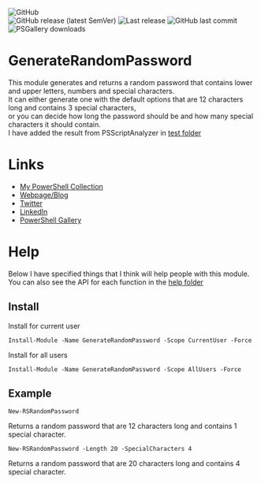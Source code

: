 ![GitHub](https://img.shields.io/github/license/rstolpe/GenerateRandomPassword?style=plastic)  
![GitHub release (latest SemVer)](https://img.shields.io/github/v/release/rstolpe/GenerateRandomPassword?sort=semver&style=plastic)  ![Last release](https://img.shields.io/github/release-date/rstolpe/GenerateRandomPassword?style=plastic)
![GitHub last commit](https://img.shields.io/github/last-commit/rstolpe/GenerateRandomPassword?style=plastic)  
![PSGallery downloads](https://img.shields.io/powershellgallery/dt/GenerateRandomPassword?style=plastic)

# GenerateRandomPassword
This module generates and returns a random password that contains lower and upper letters, numbers and special characters.  
It can either generate one with the default options that are 12 characters long and contains 3 special characters,  
or you can decide how long the password should be and how many special characters it should contain.  
I have added the result from PSScriptAnalyzer in [test folder](https://github.com/rstolpe/GenerateRandomPassword/tree/main/test)

# Links
* [My PowerShell Collection](https://github.com/rstolpe/PSCollection)
* [Webpage/Blog](https://www.stolpe.io)
* [Twitter](https://twitter.com/rstolpes)
* [LinkedIn](https://www.linkedin.com/in/rstolpe/)
* [PowerShell Gallery](https://www.powershellgallery.com/profiles/rstolpe)

# Help
Below I have specified things that I think will help people with this module.  
You can also see the API for each function in the [help folder](https://github.com/rstolpe/GenerateRandomPassword/tree/main/help)

## Install
Install for current user
````
Install-Module -Name GenerateRandomPassword -Scope CurrentUser -Force
````

Install for all users
````
Install-Module -Name GenerateRandomPassword -Scope AllUsers -Force
````

## Example
````
New-RSRandomPassword
````
Returns a random password that are 12 characters long and contains 1 special character.
````
New-RSRandomPassword -Length 20 -SpecialCharacters 4
````
Returns a random password that are 20 characters long and contains 4 special character.